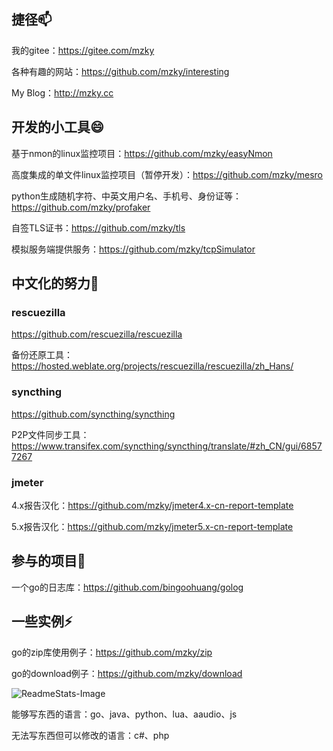 ## 捷径📫

我的gitee：https://gitee.com/mzky

各种有趣的网站：https://github.com/mzky/interesting

My Blog：http://mzky.cc

## 开发的小工具😄

基于nmon的linux监控项目：https://github.com/mzky/easyNmon

高度集成的单文件linux监控项目（暂停开发）：https://github.com/mzky/mesro

python生成随机字符、中英文用户名、手机号、身份证等：https://github.com/mzky/profaker

自签TLS证书：https://github.com/mzky/tls

模拟服务端提供服务：https://github.com/mzky/tcpSimulator

## 中文化的努力🌱

### rescuezilla
https://github.com/rescuezilla/rescuezilla

备份还原工具：https://hosted.weblate.org/projects/rescuezilla/rescuezilla/zh_Hans/


### syncthing
https://github.com/syncthing/syncthing

P2P文件同步工具：https://www.transifex.com/syncthing/syncthing/translate/#zh_CN/gui/68577267 


### jmeter

4.x报告汉化：https://github.com/mzky/jmeter4.x-cn-report-template

5.x报告汉化：https://github.com/mzky/jmeter5.x-cn-report-template


## 参与的项目👯

一个go的日志库：https://github.com/bingoohuang/golog


## 一些实例⚡

go的zip库使用例子：https://github.com/mzky/zip

go的download例子：https://github.com/mzky/download



![ReadmeStats-Image](https://github-readme-stats.vercel.app/api/top-langs/?username=mzky&layout=compact)

能够写东西的语言：go、java、python、lua、aaudio、js

无法写东西但可以修改的语言：c#、php


